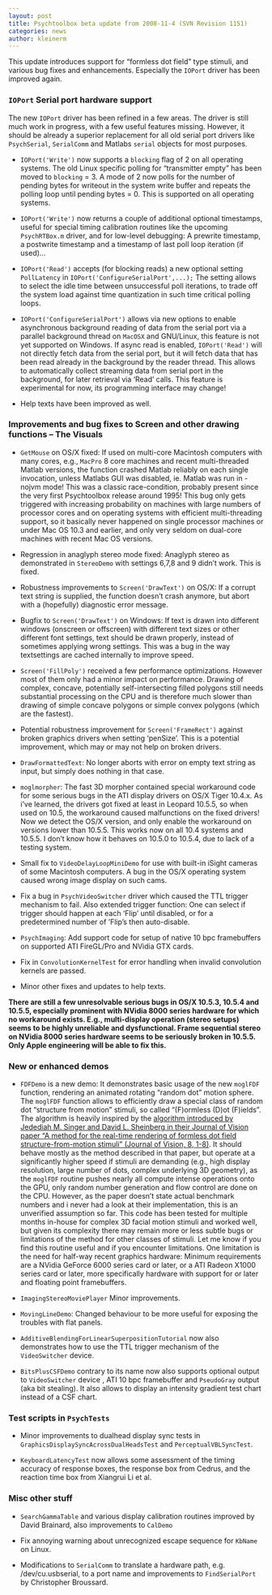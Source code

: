 ```yaml
---
layout: post
title: Psychtoolbox beta update from 2008-11-4 (SVN Revision 1151)
categories: news
author: kleinerm
---
```


This update introduces support for “formless dot field” type stimuli,
and various bug fixes and enhancements. Especially the `IOPort` driver
has been improved again.

### `IOPort` Serial port hardware support

The new `IOPort` driver has been refined in a few areas. The driver is
still much work in progress, with a few useful features missing.
However, it should be already a superior replacement for all old serial
port drivers like `PsychSerial`, `SerialComm` and Matlabs `serial`
objects for most purposes.

-   `IOPort('Write')` now supports a `blocking` flag of 2 on all
    operating systems. The old Linux specific polling for “transmitter
    empty” has been moved to `blocking` = 3. A mode of 2 now polls for
    the number of pending bytes for writeout in the system write buffer
    and repeats the polling loop until pending bytes = 0. This is
    supported on all operating systems.

-   `IOPort('Write')` now returns a couple of additional optional
    timestamps, useful for special timing calibration routines like the
    upcoming `PsychRTBox.m` driver, and for low-level debugging: A
    prewrite timestamp, a postwrite timestamp and a timestamp of last
    poll loop iteration (if used)…

-   `IOPort('Read')` accepts (for blocking reads) a new optional setting
    `PollLatency` in `IOPort('ConfigureSerialPort',...);` The setting
    allows to select the idle time between unsuccessful poll iterations,
    to trade off the system load against time quantization in such time
    critical polling loops.

-   `IOPort('ConfigureSerialPort')` allows via new options to enable
    asynchronous background reading of data from the serial port via a
    parallel background thread on `MacOSX` and GNU/Linux, this feature
    is not yet supported on Windows. If async read is enabled,
    `IOPort('Read')` will not directly fetch data from the serial port,
    but it will fetch data that has been read already in the background
    by the reader thread. This allows to automatically collect streaming
    data from serial port in the background, for later retrieval via
    ‘Read’ calls. This feature is experimental for now, its programming
    interface may change!

-   Help texts have been improved as well.

### Improvements and bug fixes to Screen and other drawing functions – The Visuals

-   `GetMouse` on OS/X fixed: If used on multi-core Macintosh computers
    with many cores, e.g., `MacPro` 8 core machines and recent
    multi-threaded Matlab versions, the function crashed Matlab reliably
    on each single invocation, unless Matlabs GUI was disabled, ie.
    Matlab was run in -nojvm mode! This was a classic race-condition,
    probably present since the very first Psychtoolbox release around
    1995! This bug only gets triggered with increasing probability on
    machines with large numbers of processor cores and on operating
    systems with efficient multi-threading support, so it basically
    never happened on single processor machines or under Mac OS 10.3 and
    earlier, and only very seldom on dual-core machines with recent Mac
    OS versions.

-   Regression in anaglyph stereo mode fixed: Anaglyph stereo as
    demonstrated in `StereoDemo` with settings 6,7,8 and 9 didn’t work.
    This is fixed.

-   Robustness improvements to `Screen('DrawText')` on OS/X: If a
    corrupt text string is supplied, the function doesn’t crash anymore,
    but abort with a (hopefully) diagnostic error message.

-   Bugfix to `Screen('DrawText')` on Windows: If text is drawn into
    different windows (onscreen or offscreen) with different text sizes
    or other different font settings, text should be drawn properly,
    instead of sometimes applying wrong settings. This was a bug in the
    way textsettings are cached internally to improve speed.

-   `Screen('FillPoly')` received a few performance optimizations.
    However most of them only had a minor impact on performance. Drawing
    of complex, concave, potentially self-intersecting filled polygons
    still needs substantial processing on the CPU and is therefore much
    slower than drawing of simple concave polygons or simple convex
    polygons (which are the fastest).

-   Potential robustness improvement for `Screen('FrameRect')` against
    broken graphics drivers when setting ‘penSize’. This is a potential
    improvement, which may or may not help on broken drivers.

-   `DrawFormattedText`: No longer aborts with error on empty text
    string as input, but simply does nothing in that case.

-   `moglmorpher`: The fast 3D morpher contained special workaround code
    for some serious bugs in the ATI display drivers on OS/X Tiger 10.4.x. 
    As i’ve learned, the drivers got fixed at least in Leopard 10.5.5, 
    so when used on 10.5, the workaround caused malfunctions on
    the fixed drivers! Now we detect the OS/X version, and only enable
    the workaround on versions lower than 10.5.5. This works now on all 10.4
    systems and 10.5.5. I don’t know how it behaves on 10.5.0 to 10.5.4, 
    due to lack of a testing system.

-   Small fix to `VideoDelayLoopMiniDemo` for use with built-in iSight
    cameras of some Macintosh computers. A bug in the OS/X operating
    system caused wrong image display on such cams.

-   Fix a bug in `PsychVideoSwitcher` driver which caused the TTL
    trigger mechanism to fail. Also extended trigger function: One can
    select if trigger should happen at each ‘Flip’ until disabled, or
    for a predetermined number of ’Flip’s then auto-disable.

-   `PsychImaging`: Add support code for setup of native 10 bpc
    framebuffers on supported ATI FireGL/Pro and NVidia GTX cards.

-   Fix in `ConvolutionKernelTest` for error handling when invalid
    convolution kernels are passed.

-   Minor other fixes and updates to help texts.

**There are still a few unresolvable serious bugs in OS/X 10.5.3,
10.5.4 and 10.5.5, especially prominent with NVidia 8000 series hardware
for which no workaround exists. E.g., multi-display operation (stereo
setups) seems to be highly unreliable and dysfunctional. Frame
sequential stereo on NVidia 8000 series hardware seems to be seriously
broken in 10.5.5. Only Apple engineering will be able to fix this.**

### New or enhanced demos

-   `FDFDemo` is a new demo: It demonstrates basic usage of the new
    `moglFDF` function, rendering an animated rotating “random dot”
    motion sphere. The `moglFDF` function allows to efficiently draw a
    special class of random dot “structure from motion” stimuli, so
    called “(F)ormless (D)ot (F)ields”. The algorithm is heavily
    inspired by the [algorithm introduced by Jedediah M. Singer and
    David L. Sheinberg in their Journal of Vision paper “A method for
    the real-time rendering of formless dot field structure-from-motion
    stimuli” (Journal of Vision, 8,
    1-8)](http://www.journalofvision.org/8/5/8/). It should behave
    mostly as the method described in that paper, but operate at a
    significantly higher speed if stimuli are demanding (e.g., high
    display resolution, large number of dots, complex underlying 3D
    geometry), as the `moglFDF` routine pushes nearly all compute
    intense operations onto the GPU, only random number generation and
    flow control are done on the CPU. However, as the paper doesn’t
    state actual benchmark numbers and i never had a look at their
    implementation, this is an unverified assumption so far. This code
    has been tested for multiple months in-house for complex 3D facial
    motion stimuli and worked well, but given its complexity there may
    remain more or less subtle bugs or limitations of the method for
    other classes of stimuli. Let me know if you find this routine
    useful and if you encounter limitations. One limitation is the need
    for half-way recent graphics hardware: Minimum requirements are a
    NVidia GeForce 6000 series card or later, or a ATI Radeon X1000
    series card or later, more specifically hardware with support for or
    later and floating point framebuffers.

-   `ImagingStereoMoviePlayer` Minor improvements.

-   `MovingLineDemo`: Changed behaviour to be more useful for exposing
    the troubles with flat panels.

-   `AdditiveBlendingForLinearSuperpositionTutorial` now also
    demonstrates how to use the TTL trigger mechanism of the
    `VideoSwitcher` device.

-   `BitsPlusCSFDemo` contrary to its name now also supports optional
    output to `VideoSwitcher` device , ATI 10 bpc framebuffer and
    `PseudoGray` output (aka bit stealing). It also allows to display an
    intensity gradient test chart instead of a CSF chart.

### Test scripts in `PsychTests`

-   Minor improvements to dualhead display sync tests in
    `GraphicsDisplaySyncAcrossDualHeadsTest` and
    `PerceptualVBLSyncTest`.

-   `KeyboardLatencyTest` now allows some assessment of the timing
    accuracy of response boxes, the response box from Cedrus, and the
    reaction time box from Xiangrui Li et al.

### Misc other stuff

-   `SearchGammaTable` and various display calibration routines improved
    by David Brainard, also improvements to `CalDemo`

-   Fix annoying warning about unrecognized escape sequence for `KbName`
    on Linux.

-   Modifications to `SerialComm` to translate a hardware path, e.g.
    /dev/cu.usbserial, to a port name and improvements to
    `FindSerialPort` by Christopher Broussard.
